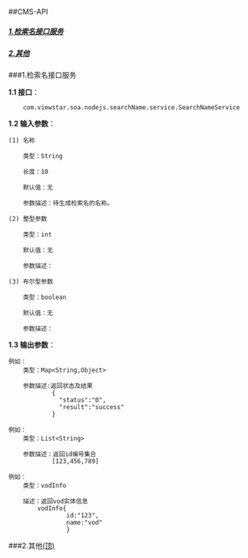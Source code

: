 ##<A name="0">CMS-API</A>

##### <A HREF="#1">1.检索名接口服务</A>
##### <A HREF="#2">2.其他</A>

###<a name="1">1.检索名接口服务</a>

**1.1 接口**：
	
		com.viewstar.soa.nodejs.searchName.service.SearchNameService

**1.2 输入参数**：

	(1) 名称
		
		类型：String
		
		长度：10
	
		默认值：无

		参数描述：待生成检索名的名称。

	(2) 整型参数
	
		类型：int

		默认值：无

		参数描述：

	(3) 布尔型参数
	
		类型：boolean
	
		默认值：无

		参数描述：


**1.3 输出参数**：

	例如：
		类型：Map<String,Object>

		参数描述:返回状态及结果
				{
				  "status":"0",
				  "result":"success"
				}

	例如：
		类型：List<String>

		参数描述：返回id编号集合 
				[123,456,789]

	例如：
		类型：vodInfo

		描述：返回vod实体信息
			vodInfo{
			  		id:"123",
			  		name:"vod"
					}

###<a name="2">2.其他</a><A HREF="#0">(顶)</A>
